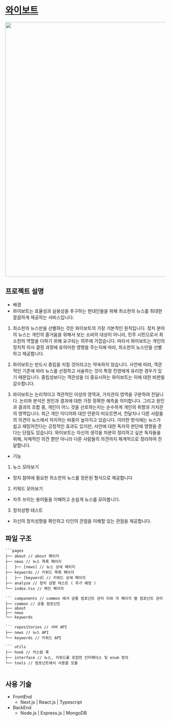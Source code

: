 

# <a href="https://yvoting.com">와이보트</a>
<img src="https://github.com/Doooooring/yvote_next/assets/106396244/78643b4a-6cc1-4cda-b835-bd52804c1146" width="800px"/>

## 프로젝트 설명

- 배경
- 와이보트는 효율성과 실용성을 추구하는 현대인들을 위해 최소한의 뉴스를 최대한 깔끔하게 제공하는 서비스입니다.
1. 최소한의 뉴스만을 선별하는 것은 와이보트의 가장 기본적인 원칙입니다. 정치 분야의 뉴스는 개인의 즐거움을 위해서 보는 소비의 대상이 아니라, 민주 시민으로서 최소한의 역할을 다하기 위해 요구되는 의무에 가깝습니다. 따라서 와이보트는 개인의 정치적 의사 결정 과정에 유의미한 영향을 주는지에 따라, 최소한의 뉴스만을 선별하고 제공합니다.  

2. 와이보트는 반드시 중립을 지킬 것이라고는 약속하지 않습니다. 사안에 따라, 객관적인 기준에 따라 뉴스를 선정하고 서술하는 것이 특정 진영에게 유리한 경우가 있기 때문입니다. 중립성보다는 객관성을 더 중요시하는 와이보트는 이에 대한 비판을 감수합니다.

3. 와이보트는 논리적이고 객관적인 이성의 영역과, 가치관의 영역을 구분하여 전달니다. 논리와 분석은 원인과 결과에 대한 가장 정확한 예측을 의미합니다. 그리고 원인과 결과의 조합 중, 개인이 어느 것을 선호하는지는 순수하게 개인의 취향과 가치관의 영역입니다. 최근 개인 미디어와 대안 언론이 떠오르면서, 전달자나 다른 사람들의 의견이 뉴스에서 차지하는 비중이 높아지고 있습니다. 이러한 방식에는 뉴스가 쉽고 재밌어진다는 긍정적인 효과도 있지만, 사안에 대한 독자의 판단에 영향을 준다는 단점도 있습니다. 와이보트는 자신의 생각을 차분히 정리하고 싶은 독자들을 위해, 자체적인 의견 뿐만 아니라 다른 사람들의 의견까지 체계적으로 정리하여 전달합니다.

- 기능
1. 뉴스 모아보기
  - 정치 참여에 필요한 최소한의 뉴스를 장돈된 형식으로 제공합니다 
2. 키워드 모아보기
  - 자주 쓰이는 용어들을 이해하고 손쉽게 뉴스를 모아봅니다.
3. 정치성향 테스트
  - 자신의 정치성향을 확인하고 타인의 관점을 이해할 있는 관점을 제공합니다.

## 파일 구조
```
```pages
├── about // about 페이지
├── news // 뉴스 목록 페이지
│   ├── [news] // 뉴스 상세 페이지
├── keywords // 키워드 목록 페이지
│   ├── [keyword] // 키워드 상세 페이지
├── analyze // 정치 성향 테스트 ( 추가 예정 )
└── index.tsx // 메인 페이지

``` components // common 에서 공통 컴포넌트 관리 이외 각 페이지 별 컴포넌트 관리
├── common // 공통 컴포넌트
├── about
├── news 
└── keywords

``` repositories // 서버 API
├── news // 뉴스 API 
└── keywords // 키워드 API

``` utils
├── hook // 커스텀 훅
├── interface // 뉴스, 키워드를 포함한 인터페이스 및 enum 정의
└── tools // 컴포넌트에서 사용할 모듈


```


## 사용 기술
- FrontEnd
  - Next.js | React.js | Typescript
- BackEnd
  - Node.js | Express.js | MongoDB
